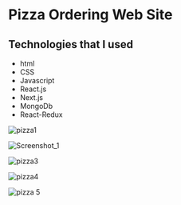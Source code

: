 # Pizza Ordering Web Site

## Technologies that I used
- html
- CSS
- Javascript
- React.js
- Next.js
- MongoDb
- React-Redux


![pizza1](https://user-images.githubusercontent.com/114251468/224510341-8a320b12-ae5f-4553-890c-c4e64fb249f7.png)

![Screenshot_1](https://user-images.githubusercontent.com/114251468/224510355-f4c317d0-2cc2-4e5d-809e-3cc294bdf793.png)

![pizza3](https://user-images.githubusercontent.com/114251468/224510358-980ff1c8-6ceb-4656-b48d-0ded5e777163.png)

![pizza4](https://user-images.githubusercontent.com/114251468/224510359-ff564a3f-a4bf-40ac-b647-58aea6908030.png)

![pizza 5](https://user-images.githubusercontent.com/114251468/224510361-fe54cf16-09a4-400a-bd2d-c0b7ad032fdf.png)

